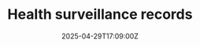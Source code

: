 ---
title: Health surveillance records
linkTitle: Health surveillance records
date: '2025-04-29T17:09:00Z'
weight: 1
description: No content
draft: false
ref: health-surveillance-records
---